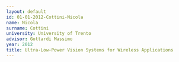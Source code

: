 ```yaml
---
layout: default 
id: 01-01-2012-Cottini-Nicola
name: Nicola
surname: Cottini
university: University of Trento
advisor: Gottardi Massimo
year: 2012
title: Ultra-Low-Power Vision Systems for Wireless Applications
---
```

